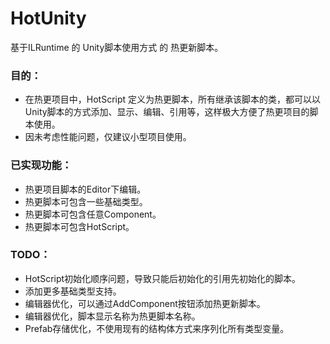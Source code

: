 # HotUnity
基于ILRuntime 的 Unity脚本使用方式 的 热更新脚本。

### 目的：
- 在热更项目中，HotScript 定义为热更脚本，所有继承该脚本的类，都可以以Unity脚本的方式添加、显示、编辑、引用等，这样极大方便了热更项目的脚本使用。
- 因未考虑性能问题，仅建议小型项目使用。

### 已实现功能：
- 热更项目脚本的Editor下编辑。
- 热更脚本可包含一些基础类型。
- 热更脚本可包含任意Component。
- 热更脚本可包含HotScript。

### TODO：
- HotScript初始化顺序问题，导致只能后初始化的引用先初始化的脚本。
- 添加更多基础类型支持。
- 编辑器优化，可以通过AddComponent按钮添加热更新脚本。
- 编辑器优化，脚本显示名称为热更脚本名称。
- Prefab存储优化，不使用现有的结构体方式来序列化所有类型变量。

